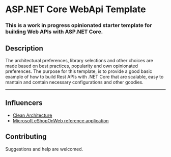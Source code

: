# ASP.NET Core WebApi Template

### This is a work in progress opinionated starter template for building Web APIs with ASP.NET Core. 

## Description

The architectural preferences, library selections and other choices are made based on best practices, popularity and own opinionated preferences. The purpose for this template, is to provide a good basic example of how to build Rest APIs with .NET Core that are scalable, easy to mantain and contain necessary configurations and other goodies. 

---

## Influencers

* [Clean Architecture](https://blog.cleancoder.com/uncle-bob/2012/08/13/the-clean-architecture.html)
* [Microsoft eShopOnWeb reference application](https://github.com/dotnet-architecture/eShopOnWeb)


## Contributing

Suggestions and help are welcomed.